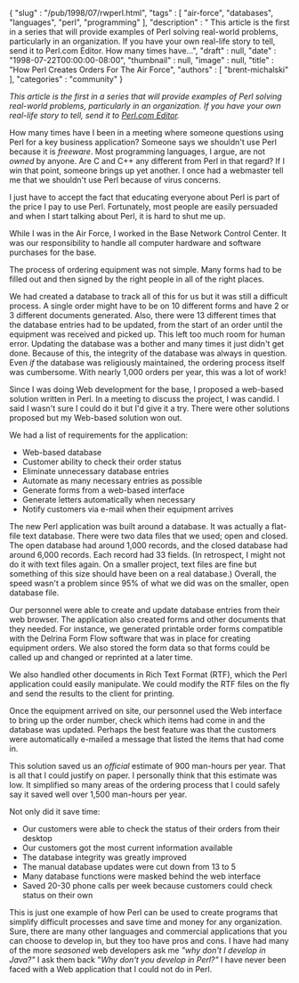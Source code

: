 {
   "slug" : "/pub/1998/07/rwperl.html",
   "tags" : [
      "air-force",
      "databases",
      "languages",
      "perl",
      "programming"
   ],
   "description" : " This article is the first in a series that will provide examples of Perl solving real-world problems, particularly in an organization. If you have your own real-life story to tell, send it to Perl.com Editor. How many times have...",
   "draft" : null,
   "date" : "1998-07-22T00:00:00-08:00",
   "thumbnail" : null,
   "image" : null,
   "title" : "How Perl Creates Orders For The Air Force",
   "authors" : [
      "brent-michalski"
   ],
   "categories" : "community"
}



*This article is the first in a series that will provide examples of Perl solving real-world problems, particularly in an organization. If you have your own real-life story to tell, send it to [Perl.com Editor](mailto:dale@songline.com).*

How many times have I been in a meeting where someone questions using Perl for a key business application? Someone says we shouldn't use Perl because it is *freeware*. Most programming languages, I argue, are not *owned* by anyone. Are C and C++ any different from Perl in that regard? If I win that point, someone brings up yet another. I once had a webmaster tell me that we shouldn't use Perl because of virus concerns.

I just have to accept the fact that educating everyone about Perl is part of the price I pay to use Perl. Fortunately, most people are easily persuaded and when I start talking about Perl, it is hard to shut me up.

While I was in the Air Force, I worked in the Base Network Control Center. It was our responsibility to handle all computer hardware and software purchases for the base.

The process of ordering equipment was not simple. Many forms had to be filled out and then signed by the right people in all of the right places.

We had created a database to track all of this for us but it was still a difficult process. A single order might have to be on 10 different forms and have 2 or 3 different documents generated. Also, there were 13 different times that the database entries had to be updated, from the start of an order until the equipment was received and picked up. This left too much room for human error. Updating the database was a bother and many times it just didn't get done. Because of this, the integrity of the database was always in question. Even *if* the database was religiously maintained, the ordering process itself was cumbersome. With nearly 1,000 orders per year, this was a lot of work!

Since I was doing Web development for the base, I proposed a web-based solution written in Perl. In a meeting to discuss the project, I was candid. I said I wasn't sure I could do it but I'd give it a try. There were other solutions proposed but my Web-based solution won out.

We had a list of requirements for the application:

-   Web-based database
-   Customer ability to check their order status
-   Eliminate unnecessary database entries
-   Automate as many necessary entries as possible
-   Generate forms from a web-based interface
-   Generate letters automatically when necessary
-   Notify customers via e-mail when their equipment arrives

The new Perl application was built around a database. It was actually a flat-file text database. There were two data files that we used; open and closed. The open database had around 1,000 records, and the closed database had around 6,000 records. Each record had 33 fields. (In retrospect, I might not do it with text files again. On a smaller project, text files are fine but something of this size should have been on a real database.) Overall, the speed wasn't a problem since 95% of what we did was on the smaller, open database file.

Our personnel were able to create and update database entries from their web browser. The application also created forms and other documents that they needed. For instance, we generated printable order forms compatible with the Delrina Form Flow software that was in place for creating equipment orders. We also stored the form data so that forms could be called up and changed or reprinted at a later time.

We also handled other documents in Rich Text Format (RTF), which the Perl application could easily manipulate. We could modify the RTF files on the fly and send the results to the client for printing.

Once the equipment arrived on site, our personnel used the Web interface to bring up the order number, check which items had come in and the database was updated. Perhaps the best feature was that the customers were automatically e-mailed a message that listed the items that had come in.

This solution saved us an *official* estimate of 900 man-hours per year. That is all that I could justify on paper. I personally think that this estimate was low. It simplified so many areas of the ordering process that I could safely say it saved well over 1,500 man-hours per year.

Not only did it save time:

-   Our customers were able to check the status of their orders from their desktop
-   Our customers got the most current information available
-   The database integrity was greatly improved
-   The manual database updates were cut down from 13 to 5
-   Many database functions were masked behind the web interface
-   Saved 20-30 phone calls per week because customers could check status on their own

This is just one example of how Perl can be used to create programs that simplify difficult processes and save time and money for any organization. Sure, there are many other languages and commercial applications that you can choose to develop in, but they too have pros and cons. I have had many of the more *seasoned* web developers ask me *"why don't I develop in Java?"* I ask them back "*Why don't you develop in Perl?"* I have never been faced with a Web application that I could not do in Perl.
